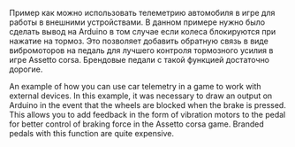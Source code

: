 Пример как можно использовать телеметрию автомобиля в игре для работы в внешними устройствами.
В данном примере нужно было сделать вывод на Arduino в том случае если колеса блокируются при нажатие на тормоз.
Это позволяет добавить обратную связь в виде вибромоторов на педаль для лучшего контроля тормозного усилия в игре Assetto corsa. Брендовые педали с такой функцией достаточно дорогие.

An example of how you can use car telemetry in a game to work with external devices. In this example, it was necessary to draw an output on Arduino in the event that the wheels are blocked when the brake is pressed. This allows you to add feedback in the form of vibration motors to the pedal for better control of braking force in the Assetto corsa game. Branded pedals with this function are quite expensive.
